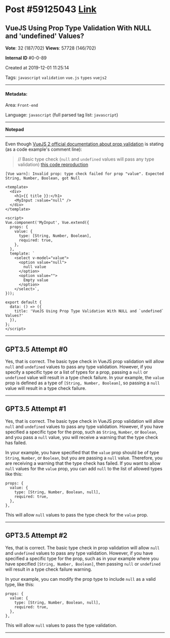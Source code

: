 
# Post \#59125043 [Link](https://stackoverflow.com/questions/59125043/)

## VueJS Using Prop Type Validation With NULL and 'undefined' Values?

**Vote**: 32 (187/702) **Views**: 57728 (146/702) 

**Internal ID** \#0-0-89

Created at 2019-12-01 11:25:14

Tags: `javascript` `validation` `vue.js` `types` `vuejs2`

----------

#### Metadata:

Area: `Front-end`

Language: `javascript` (full parsed tag list: `javascript`)

----------

**Notepad**


----------

Even though [VueJS 2 official documentation about prop validation](https://v2.vuejs.org/v2/guide/components-props.html#Prop-Validation) is stating (as a code example's comment line):
> // Basic type check (`null` and `undefined` values will pass any type
validation)
[this code reproduction](https://vuep.run/6ecbe302)
```
[Vue warn]: Invalid prop: type check failed for prop "value". Expected String, Number, Boolean, got Null
```

```
<template>
  <div>
    <h1>{{ title }}:</h1>
    <MyInput :value="null" />
  </div>
</template>

<script>
Vue.component('MyInput', Vue.extend({
  props: {
    value: {
      type: [String, Number, Boolean],
      required: true,
    },
  },
  template: `
    <select v-model="value">
      <option value="null">
        null value
      </option>
      <option value="">
        Empty value
      </option>
    </select>`,
}));

export default {
  data: () => ({
    title: 'VueJS Using Prop Type Validation With NULL and `undefined` Values?'
  }),
};
</script>
```



----------
        
## GPT3.5 Attempt \#0

Yes, that is correct. The basic type check in VueJS prop validation will allow `null` and `undefined` values to pass any type validation. However, if you specify a specific type or a list of types for a prop, passing a `null` or `undefined` value will result in a type check failure. In your example, the `value` prop is defined as a type of `[String, Number, Boolean]`, so passing a `null` value will result in a type check failure.

--------

## GPT3.5 Attempt \#1

Yes, that is correct. The basic type check in VueJS prop validation will allow `null` and `undefined` values to pass any type validation. However, if you have specified a specific type for the prop, such as `String`, `Number`, or `Boolean`, and you pass a `null` value, you will receive a warning that the type check has failed. 

In your example, you have specified that the `value` prop should be of type `String`, `Number`, or `Boolean`, but you are passing a `null` value. Therefore, you are receiving a warning that the type check has failed. If you want to allow `null` values for the `value` prop, you can add `null` to the list of allowed types like this:

```
props: {
  value: {
    type: [String, Number, Boolean, null],
    required: true,
  },
},
```

This will allow `null` values to pass the type check for the `value` prop.

--------

## GPT3.5 Attempt \#2

Yes, that is correct. The basic type check in prop validation will allow `null` and `undefined` values to pass any type validation. However, if you have specified a specific type for the prop, such as in your example where you have specified `[String, Number, Boolean]`, then passing `null` or `undefined` will result in a type check failure warning. 

In your example, you can modify the prop type to include `null` as a valid type, like this:

```
props: {
  value: {
    type: [String, Number, Boolean, null],
    required: true,
  },
},
```

This will allow `null` values to pass the type validation.

--------
